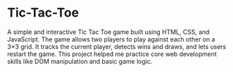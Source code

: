 # Tic-Tac-Toe
A simple and interactive Tic Tac Toe game built using HTML, CSS, and JavaScript. The game allows two players to play against each other on a 3×3 grid. It tracks the current player, detects wins and draws, and lets users restart the game. This project helped me practice core web development skills like DOM manipulation and basic game logic.
